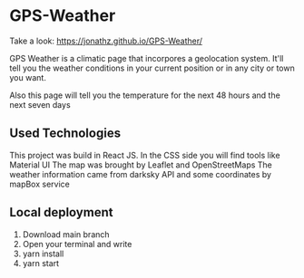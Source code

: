 # GPS-Weather

Take a look: https://jonathz.github.io/GPS-Weather/

GPS Weather is a climatic page that incorpores a geolocation system. It'll tell you the weather conditions in your current position or in any city or town you want.

Also this page will tell you the temperature for the next 48 hours and the next seven days

## Used Technologies

This project was build in React JS. 
In the CSS side you will find tools like Material UI
The map was brought by Leaflet and OpenStreetMaps
The weather information came from darksky API and some coordinates by mapBox service

## Local deployment
1. Download main branch
2. Open your terminal and write
3. yarn install
4. yarn start
